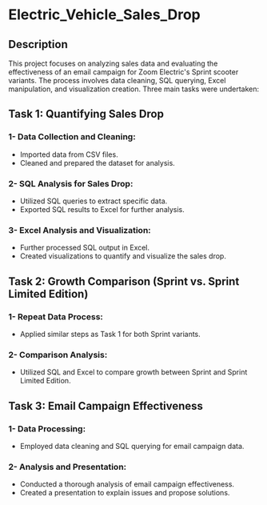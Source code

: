 # Electric_Vehicle_Sales_Drop

## Description
This project focuses on analyzing sales data and evaluating the effectiveness of an email campaign for Zoom Electric's Sprint scooter variants. The process involves data cleaning, SQL querying, Excel manipulation, and visualization creation. Three main tasks were undertaken:

## Task 1: Quantifying Sales Drop
### 1- Data Collection and Cleaning:
   - Imported data from CSV files.
   - Cleaned and prepared the dataset for analysis.
     
### 2- SQL Analysis for Sales Drop:
   - Utilized SQL queries to extract specific data.
   - Exported SQL results to Excel for further analysis.
     
### 3- Excel Analysis and Visualization:
   - Further processed SQL output in Excel.
   - Created visualizations to quantify and visualize the sales drop.


## Task 2: Growth Comparison (Sprint vs. Sprint Limited Edition)
### 1- Repeat Data Process:
   - Applied similar steps as Task 1 for both Sprint variants.
     
### 2- Comparison Analysis:
   - Utilized SQL and Excel to compare growth between Sprint and Sprint Limited Edition.


## Task 3: Email Campaign Effectiveness
### 1- Data Processing:
   - Employed data cleaning and SQL querying for email campaign data.

### 2- Analysis and Presentation:
   - Conducted a thorough analysis of email campaign effectiveness.
   - Created a presentation to explain issues and propose solutions.

















